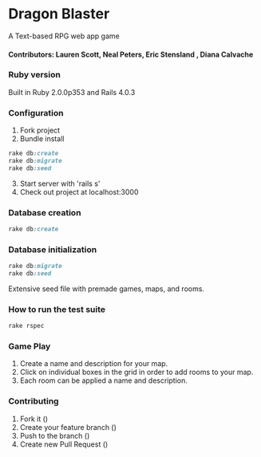 # Dragon Blaster
A Text-based RPG web app game

#### Contributors: Lauren Scott, Neal Peters, Eric Stensland , Diana Calvache

### Ruby version

Built in Ruby 2.0.0p353 and Rails 4.0.3


### Configuration

1. Fork project
2. Bundle install
```ruby
rake db:create
rake db:migrate
rake db:seed
```
3. Start server with 'rails s'
4. Check out project at localhost:3000

### Database creation
```ruby
rake db:create
```

### Database initialization
```ruby
rake db:migrate
rake db:seed
```

Extensive seed file with premade games, maps, and rooms.

### How to run the test suite
```ruby
rake rspec
```

### Game Play

1. Create a name and description for your map.
2. Click on individual boxes in the grid in order to add rooms to your map.  
3. Each room can be applied a name and description.

### Contributing
1. Fork it ()
2. Create your feature branch ()
3. Push to the branch ()
4. Create new Pull Request ()